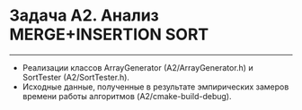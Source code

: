 # Задача A2. Анализ MERGE+INSERTION SORT
------
* Реализации классов ArrayGenerator (A2/ArrayGenerator.h) и SortTester (A2/SortTester.h).
* Исходные данные, полученные в результате эмпирических замеров времени работы алгоритмов (A2/cmake-build-debug).
